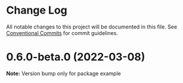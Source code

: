 # Change Log

All notable changes to this project will be documented in this file.
See [Conventional Commits](https://conventionalcommits.org) for commit guidelines.

# 0.6.0-beta.0 (2022-03-08)

**Note:** Version bump only for package example
